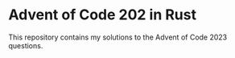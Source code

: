 # Advent of Code 202 in Rust
This repository contains my solutions to the Advent of Code 2023 questions.
